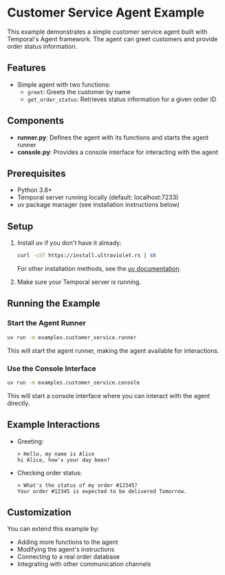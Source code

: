 # Customer Service Agent Example

This example demonstrates a simple customer service agent built with Temporal's Agent framework. The agent can greet customers and provide order status information.

## Features

- Simple agent with two functions:
  - `greet`: Greets the customer by name
  - `get_order_status`: Retrieves status information for a given order ID

## Components

- **runner.py**: Defines the agent with its functions and starts the agent runner
- **console.py**: Provides a console interface for interacting with the agent

## Prerequisites

- Python 3.8+
- Temporal server running locally (default: localhost:7233)
- uv package manager (see installation instructions below)

## Setup

1. Install uv if you don't have it already:
   ```bash
   curl -sSf https://install.ultraviolet.rs | sh
   ```
   
   For other installation methods, see the [uv documentation](https://github.com/astral-sh/uv).

2. Make sure your Temporal server is running.

## Running the Example

### Start the Agent Runner

```bash
uv run -m examples.customer_service.runner
```

This will start the agent runner, making the agent available for interactions.

### Use the Console Interface

```bash
uv run -m examples.customer_service.console
```

This will start a console interface where you can interact with the agent directly.

## Example Interactions

- Greeting:
  ```
  > Hello, my name is Alice
  hi Alice, how's your day been?
  ```

- Checking order status:
  ```
  > What's the status of my order #12345?
  Your order #12345 is expected to be delivered Tomorrow.
  ```

## Customization

You can extend this example by:
- Adding more functions to the agent
- Modifying the agent's instructions
- Connecting to a real order database
- Integrating with other communication channels